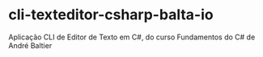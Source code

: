 # cli-texteditor-csharp-balta-io
Aplicação CLI de Editor de Texto em C#, do curso Fundamentos do C# de André Baltier
